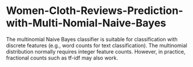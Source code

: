 # Women-Cloth-Reviews-Prediction-with-Multi-Nomial-Naive-Bayes
The multinomial Naive Bayes classifier is suitable for classification with discrete features (e.g., word counts for text classification). The multinomial distribution normally requires integer feature counts. However, in practice, fractional counts such as tf-idf may also work.
